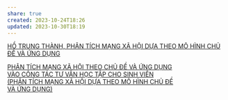```yaml
---
share: true
created: 2023-10-24T18:26
updated: 2023-10-30T18:19
---
```

[HỒ TRUNG THÀNH, PHÂN TÍCH MẠNG XÃ HỘI DỰA THEO MÔ HÌNH CHỦ ĐỀ VÀ ỨNG DỤNG](https://sdh.uit.edu.vn/sites/default/files/201711/3_-_tom_tat_luan_an_-_ho_trung_thanh_-_20112017.pdf)

[PHÂN TÍCH MẠNG XÃ HỘI THEO CHỦ ĐỀ VÀ ỨNG DỤNG  
VÀO CÔNG TÁC TƯ VẤN HỌC TẬP CHO SINH VIÊN  
(PHÂN TÍCH MẠNG XÃ HỘI DỰA THEO MÔ HÌNH CHỦ ĐỀ  
VÀ ỨNG DỤNG)](https://sdh.uit.edu.vn/sites/default/files/201510/slide_bao_cao_hoc_thuat_-_lan_1_-_ho_trung_thanh.pdf)
